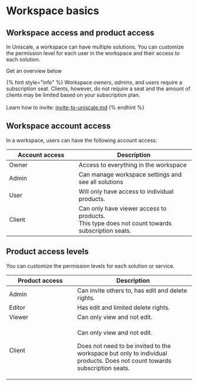 # Workspace basics

## Workspace access and product access

In Uniscale, a workspace can have multiple solutions. You can customize the permission level for each user in the workspace and their access to each solution.

Get an overview below&#x20;

{% hint style="info" %}
Workspace _owners_, _admins_, and _users_ require a subscription seat. Clients, however, do not require a seat and the amount of clients may be limited based on your subscription plan. \
\
Learn how to invite: [invite-to-uniscale.md](invite-to-uniscale.md "mention")
{% endhint %}



## Workspace account access

In a workspace, users can have the following account access:

<table><thead><tr><th width="173">Account access</th><th>Description</th></tr></thead><tbody><tr><td>Owner</td><td>Access to everything in the workspace</td></tr><tr><td>Admin</td><td>Can manage workspace settings and see all solutions</td></tr><tr><td>User</td><td>Will only have access to individual products.</td></tr><tr><td>Client</td><td>Can only have viewer access to products. <br>This type does not count towards subscription seats.</td></tr></tbody></table>



## Product access levels

You can customize the permission levels for each solution or service.

<table><thead><tr><th width="169">Product access</th><th>Description</th></tr></thead><tbody><tr><td>Admin</td><td>Can invite others to, has edit and delete rights.</td></tr><tr><td>Editor</td><td>Has edit and limited delete rights.</td></tr><tr><td>Viewer</td><td>Can only view and not edit.</td></tr><tr><td>Client</td><td><p>Can only view and not edit.</p><p>Does not need to be invited to the workspace but only to individual products. Does not count towards subscription seats.</p></td></tr></tbody></table>

